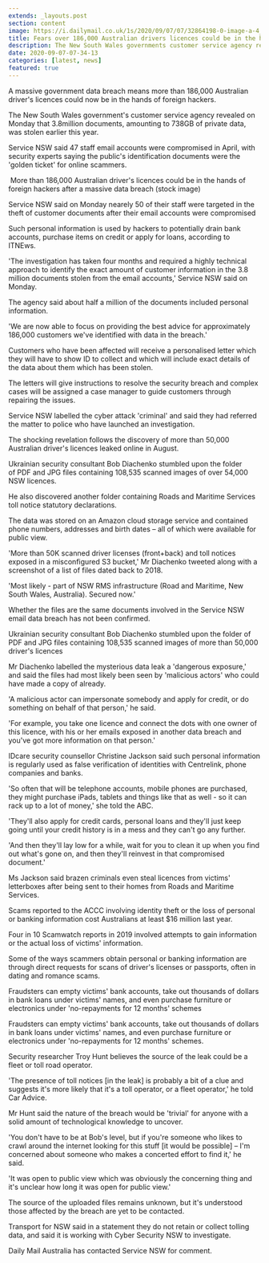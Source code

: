 ```yaml
---
extends: _layouts.post
section: content
image: https://i.dailymail.co.uk/1s/2020/09/07/07/32864198-0-image-a-4_1599458891052.jpg 
title: Fears over 186,000 Australian drivers licences could be in the hands of hackers 
description: The New South Wales governments customer service agency revealed on Monday that 3.8million documents, amounting to 738GB of private data, was stolen earlier this year. 
date: 2020-09-07-07-34-13 
categories: [latest, news] 
featured: true 
--- 
```

A massive government data breach means more than 186,000 Australian driver's licences could now be in the hands of foreign hackers.

The New South Wales government's customer service agency revealed on Monday that 3.8million documents, amounting to 738GB of private data, was stolen earlier this year. 

Service NSW said 47 staff email accounts were compromised in April, with security experts saying the public's identification documents were the 'golden ticket' for online scammers. 

 More than 186,000 Australian driver's licences could be in the hands of foreign hackers after a massive data breach (stock image) 

Service NSW said on Monday nearely 50 of their staff were targeted in the theft of customer documents after their email accounts were compromised 

Such personal information is used by hackers to potentially drain bank accounts, purchase items on credit or apply for loans, according to ITNEws. 

'The investigation has taken four months and required a highly technical approach to identify the exact amount of customer information in the 3.8 million documents stolen from the email accounts,' Service NSW said on Monday. 

The agency said about half a million of the documents included personal information.  

'We are now able to focus on providing the best advice for approximately 186,000 customers we've identified with data in the breach.' 

Customers who have been affected will receive a personalised letter which they will have to show ID to collect and which will include exact details of the data about them which has been stolen. 

The letters will give instructions to resolve the security breach and complex cases will be assigned a case manager to guide customers through repairing the issues. 

Service NSW labelled the cyber attack 'criminal' and said they had referred the matter to police who have launched an investigation. 

The shocking revelation follows the discovery of more than 50,000 Australian driver's licences leaked online in August.  

Ukrainian security consultant Bob Diachenko stumbled upon the folder of PDF and JPG files containing 108,535 scanned images of over 54,000 NSW licences.

He also discovered another folder containing Roads and Maritime Services toll notice statutory declarations. 

The data was stored on an Amazon cloud storage service and contained phone numbers, addresses and birth dates – all of which were available for public view. 

'More than 50K scanned driver licenses (front+back) and toll notices exposed in a misconfigured S3 bucket,' Mr Diachenko tweeted along with a screenshot of a list of files dated back to 2018.

'Most likely - part of NSW RMS infrastructure (Road and Maritime, New South Wales, Australia). Secured now.' 

Whether the files are the same documents involved in the Service NSW email data breach has not been confirmed.  

Ukrainian security consultant Bob Diachenko stumbled upon the folder of PDF and JPG files containing 108,535 scanned images of more than 50,000 driver's licences

Mr Diachenko labelled the mysterious data leak a 'dangerous exposure,' and said the files had most likely been seen by 'malicious actors' who could have made a copy of already. 

'A malicious actor can impersonate somebody and apply for credit, or do something on behalf of that person,' he said.

'For example, you take one licence and connect the dots with one owner of this licence, with his or her emails exposed in another data breach and you've got more information on that person.'

IDcare security counsellor Christine Jackson said such personal information is regularly used as false verification of identities with Centrelink, phone companies and banks.

'So often that will be telephone accounts, mobile phones are purchased, they might purchase iPads, tablets and things like that as well - so it can rack up to a lot of money,' she told the ABC.

'They'll also apply for credit cards, personal loans and they'll just keep going until your credit history is in a mess and they can't go any further. 

'And then they'll lay low for a while, wait for you to clean it up when you find out what's gone on, and then they'll reinvest in that compromised document.' 

Ms Jackson said brazen criminals even steal licences from victims' letterboxes after being sent to their homes from Roads and Maritime Services.

Scams reported to the ACCC involving identity theft or the loss of personal or banking information cost Australians at least $16 million last year.

Four in 10 Scamwatch reports in 2019 involved attempts to gain information or the actual loss of victims' information.

Some of the ways scammers obtain personal or banking information are through direct requests for scans of driver's licenses or passports, often in dating and romance scams. 

Fraudsters can empty victims' bank accounts, take out thousands of dollars in bank loans under victims' names, and even purchase furniture or electronics under 'no-repayments for 12 months' schemes

Fraudsters can empty victims' bank accounts, take out thousands of dollars in bank loans under victims' names, and even purchase furniture or electronics under 'no-repayments for 12 months' schemes.

Security researcher Troy Hunt believes the source of the leak could be a fleet or toll road operator.

'The presence of toll notices [in the leak] is probably a bit of a clue and suggests it's more likely that it's a toll operator, or a fleet operator,' he told Car Advice. 

Mr Hunt said the nature of the breach would be 'trivial' for anyone with a solid amount of technological knowledge to uncover.

'You don't have to be at Bob's level, but if you're someone who likes to crawl around the internet looking for this stuff [it would be possible] – I'm concerned about someone who makes a concerted effort to find it,' he said. 

'It was open to public view which was obviously the concerning thing and it's unclear how long it was open for public view.'    

The source of the uploaded files remains unknown, but it's understood those affected by the breach are yet to be contacted. 

Transport for NSW said in a statement they do not retain or collect tolling data, and said it is working with Cyber Security NSW to investigate.   

Daily Mail Australia has contacted Service NSW for comment. 

